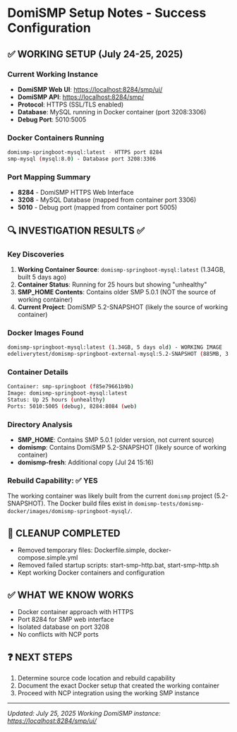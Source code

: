 # DomiSMP Setup Notes - Success Configuration

## ✅ WORKING SETUP (July 24-25, 2025)

### Current Working Instance

- **DomiSMP Web UI**: <https://localhost:8284/smp/ui/>
- **DomiSMP API**: <https://localhost:8284/smp/>
- **Protocol**: HTTPS (SSL/TLS enabled)
- **Database**: MySQL running in Docker container (port 3208:3306)
- **Debug Port**: 5010:5005

### Docker Containers Running

```bash
domismp-springboot-mysql:latest - HTTPS port 8284
smp-mysql (mysql:8.0) - Database port 3208:3306
```

### Port Mapping Summary

- **8284** - DomiSMP HTTPS Web Interface
- **3208** - MySQL Database (mapped from container port 3306)
- **5010** - Debug port (mapped from container port 5005)

## 🔍 INVESTIGATION RESULTS ✅

### Key Discoveries

1. **Working Container Source**: `domismp-springboot-mysql:latest` (1.34GB, built 5 days ago)
2. **Container Status**: Running for 25 hours but showing "unhealthy"
3. **SMP_HOME Contents**: Contains older SMP 5.0.1 (NOT the source of working container)
4. **Current Project**: DomiSMP 5.2-SNAPSHOT (likely the source of working container)

### Docker Images Found

```bash
domismp-springboot-mysql:latest (1.34GB, 5 days old) - WORKING IMAGE
edeliverytest/domismp-springboot-external-mysql:5.2-SNAPSHOT (885MB, 3 days old)
```

### Container Details

```bash
Container: smp-springboot (f85e79661b9b)
Image: domismp-springboot-mysql:latest
Status: Up 25 hours (unhealthy)
Ports: 5010:5005 (debug), 8284:8084 (web)
```

### Directory Analysis

- **SMP_HOME**: Contains SMP 5.0.1 (older version, not current source)
- **domismp**: Contains DomiSMP 5.2-SNAPSHOT (likely source of working container)
- **domismp-fresh**: Additional copy (Jul 24 15:16)

### Rebuild Capability: ✅ YES

The working container was likely built from the current `domismp` project (5.2-SNAPSHOT).
The Docker build files exist in `domismp-tests/domismp-docker/images/domismp-springboot-mysql/`.

## 🧹 CLEANUP COMPLETED

- Removed temporary files: Dockerfile.simple, docker-compose.simple.yml
- Removed failed startup scripts: start-smp-http.bat, start-smp-http.sh
- Kept working Docker containers and configuration

## ✅ WHAT WE KNOW WORKS

- Docker container approach with HTTPS
- Port 8284 for SMP web interface
- Isolated database on port 3208
- No conflicts with NCP ports

## ❓ NEXT STEPS

1. Determine source code location and rebuild capability
2. Document the exact Docker setup that created the working container
3. Proceed with NCP integration using the working SMP instance

---
*Updated: July 25, 2025*
*Working DomiSMP instance: <https://localhost:8284/smp/ui/>*
